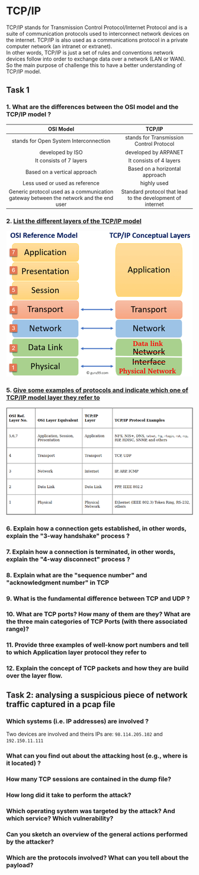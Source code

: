 # TCP/IP

TCP/IP stands for Transmission Control Protocol/Internet Protocol and is a suite
of communication protocols used to interconnect network devices on the internet. 
TCP/IP is also used as a communications protocol in a private computer network 
(an intranet or extranet).  
In other words, TCP/IP is just a set of rules and conventions network devices 
follow into order to exchange data over a network (LAN or WAN).  
So the main purpose of challenge this to have a better understanding of TCP/IP
model.

## Task 1


### 1. What are the differences between the OSI model and the TCP/IP model ?

|               OSI Model                |                TCP/IP                 |
|:--------------------------------------:|:-------------------------------------:|
| stands for Open System Interconnection | stands for Transmission Control Protocol |
| developed by ISO | developed by ARPANET |
| It consists of 7 layers | It consists of 4 layers |
| Based on a vertical approach | Based on a horizontal approach |
| Less used or used as reference | highly used |
| Generic protocol used as a communication gateway between the network and the end user | Standard protocol that lead to the development of internet |

### 2. [List the different layers of the TCP/IP model](https://www.guru99.com/difference-tcp-ip-vs-osi-model.html)

![TCP-IP](images/tcp_ip.png)

### 5. [Give some examples of protocols and indicate which one of TCP/IP model layer they refer to](https://docs.oracle.com/cd/E19455-01/806-0916/ipov-10/index.html)

![Protocols](images/protocols.png)

### 6. Explain how a connection gets established, in other words, explain the "3-way handshake" process ?

### 7. Explain how a connection is terminated, in other words, explain the "4-way disconnect" process ?

### 8. Explain what are the "sequence number" and "acknowledgment number" in TCP

### 9. What is the fundamental difference between TCP and UDP ?

### 10. What are TCP ports? How many of them are they? What are the three main categories of TCP Ports (with there associated range)?

### 11. Provide three examples of well-know port numbers and tell to which Application layer protocol they refer to

### 12. Explain the concept of TCP packets and how they are build over the layer flow.


## Task 2: analysing a suspicious piece of network traffic captured in a pcap file

### Which systems (i.e. IP addresses) are involved ?

Two devices are involved and theirs IPs are: `98.114.205.102` and `192.150.11.111`

### What can you find out about the attacking host (e.g., where is it located) ? 

### How many TCP sessions are contained in the dump file?

### How long did it take to perform the attack?

### Which operating system was targeted by the attack? And which service? Which vulnerability?

### Can you sketch an overview of the general actions performed by the attacker? 

### Which are the protocols involved? What can you tell about the payload?
